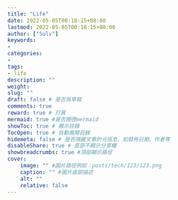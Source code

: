 ```yaml
---
title: "Life"
date: 2022-05-05T00:18:15+08:00
lastmod: 2022-05-05T00:18:15+08:00
author: ["Sulv"]
keywords: 
- 
categories: 
- 
tags: 
- life
description: ""
weight:
slug: ""
draft: false # 是否爲草稿
comments: true
reward: true # 打賞
mermaid: true #是否開啓mermaid
showToc: true # 顯示目錄
TocOpen: true # 自動展開目錄
hidemeta: false # 是否隱藏文章的元信息，如發佈日期、作者等
disableShare: true # 底部不顯示分享欄
showbreadcrumbs: true #頂部顯示路徑
cover:
    image: "" #圖片路徑例如：posts/tech/123/123.png
    caption: "" #圖片底部描述
    alt: ""
    relative: false
---
```





